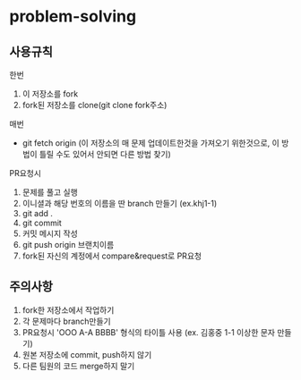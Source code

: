 # problem-solving

## 사용규칙

한번
1. 이 저장소를 fork
2. fork된 저장소를 clone(git clone fork주소)

매번   
* git fetch origin   (이 저장소의 매 문제 업데이트한것을 가져오기 위한것으로, 이 방법이 틀릴 수도 있어서 안되면 다른 방법 찾기)   
   
PR요청시
1. 문제를 풀고 실행
2. 이니셜과 해당 번호의 이름을 딴 branch 만들기 (ex.khj1-1)
3. git add .
4. git commit
5. 커밋 메시지 작성
6. git push origin 브랜치이름
7. fork된 자신의 계정에서 compare&request로 PR요청

## 주의사항
1. fork한 저장소에서 작업하기
2. 각 문제마다 branch만들기
3. PR요청시 'OOO A-A BBBB' 형식의 타이틀 사용 (ex. 김홍중 1-1 이상한 문자 만들기)
4. 원본 저장소에 commit, push하지 않기
5. 다른 팀원의 코드 merge하지 말기
